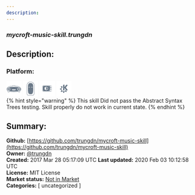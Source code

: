 ```yaml
---
description: 
---
```


### _mycroft-music-skill.trungdn_  
## Description:  
  
  
  
### Platform:  
 ![Mark I](../.gitbook/assets/mark-1-icon.png)  ![Mark II](../.gitbook/assets/mark-2-icon.png)  ![Picroft](../.gitbook/assets/picroft-icon.png)  ![plasmoid](../.gitbook/assets/kde.png)   
{% hint style="warning" %}
This skill Did not pass the Abstract Syntax Trees testing. Skill properly do not work in current state.
{% endhint %}
  
## Summary:  
**Github:** [https://github.com/trungdn/mycroft-music-skill](https://github.com/trungdn/mycroft-music-skill)  
**Owner:** [@trungdn](https://github.com/trungdn)  
**Created:** 2017 Mar 28 05:17:09 UTC  **Last updated:** 2020 Feb 03 10:12:58 UTC  
**License:** MIT License  
**Market status:** [Not in Market](https://market.mycroft.ai/skill/)  
**Categories:** [ uncategorized ]   
